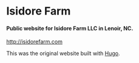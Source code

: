 # Isidore Farm

#### Public website for Isidore Farm LLC in Lenoir, NC.
http://isidorefarm.com

This was the original website built with [Hugo](https://gohugo.io/).
